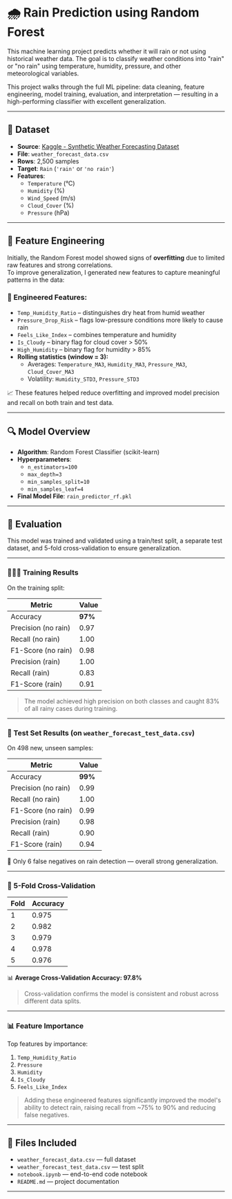 # 🌧️ Rain Prediction using Random Forest

This machine learning project predicts whether it will rain or not using historical weather data. The goal is to classify weather conditions into "rain" or "no rain" using temperature, humidity, pressure, and other meteorological variables.

This project walks through the full ML pipeline: data cleaning, feature engineering, model training, evaluation, and interpretation — resulting in a high-performing classifier with excellent generalization.

---

## 📁 Dataset

- **Source**: [Kaggle - Synthetic Weather Forecasting Dataset](https://www.kaggle.com/)
- **File**: `weather_forecast_data.csv`
- **Rows**: 2,500 samples
- **Target**: `Rain` (`'rain'` or `'no rain'`)
- **Features**:
  - `Temperature` (°C)
  - `Humidity` (%)
  - `Wind_Speed` (m/s)
  - `Cloud_Cover` (%)
  - `Pressure` (hPa)

---

## 🧠 Feature Engineering

Initially, the Random Forest model showed signs of **overfitting** due to limited raw features and strong correlations.  
To improve generalization, I generated new features to capture meaningful patterns in the data:

### 🔨 Engineered Features:
- `Temp_Humidity_Ratio` – distinguishes dry heat from humid weather
- `Pressure_Drop_Risk` – flags low-pressure conditions more likely to cause rain
- `Feels_Like_Index` – combines temperature and humidity
- `Is_Cloudy` – binary flag for cloud cover > 50%
- `High_Humidity` – binary flag for humidity > 85%
- **Rolling statistics (window = 3):**
  - Averages: `Temperature_MA3`, `Humidity_MA3`, `Pressure_MA3`, `Cloud_Cover_MA3`
  - Volatility: `Humidity_STD3`, `Pressure_STD3`

📈 These features helped reduce overfitting and improved model precision and recall on both train and test data.

---

## 🔍 Model Overview

- **Algorithm**: Random Forest Classifier (scikit-learn)
- **Hyperparameters**:
  - `n_estimators=100`
  - `max_depth=3`
  - `min_samples_split=10`
  - `min_samples_leaf=4`
- **Final Model File**: `rain_predictor_rf.pkl`

---

## 🧪 Evaluation

This model was trained and validated using a train/test split, a separate test dataset, and 5-fold cross-validation to ensure generalization.

---

### 🏋🏽‍♂️ Training Results

On the training split:

| Metric         | Value |
|----------------|--------|
| Accuracy       | **97%**
| Precision (no rain) | 0.97 |
| Recall (no rain)    | 1.00 |
| F1-Score (no rain)  | 0.98 |
| Precision (rain)    | 1.00 |
| Recall (rain)       | 0.83 |
| F1-Score (rain)     | 0.91 |

> The model achieved high precision on both classes and caught 83% of all rainy cases during training.

---

### 🧾 Test Set Results (on `weather_forecast_test_data.csv`)

On 498 new, unseen samples:

| Metric         | Value |
|----------------|--------|
| Accuracy       | **99%**
| Precision (no rain) | 0.99 |
| Recall (no rain)    | 1.00 |
| F1-Score (no rain)  | 0.99 |
| Precision (rain)    | 0.98 |
| Recall (rain)       | 0.90 |
| F1-Score (rain)     | 0.94 |

📌 Only 6 false negatives on rain detection — overall strong generalization.

---

### 🔁 5-Fold Cross-Validation

| Fold | Accuracy |
|------|----------|
| 1    | 0.975    |
| 2    | 0.982    |
| 3    | 0.979    |
| 4    | 0.978    |
| 5    | 0.976    |

📊 **Average Cross-Validation Accuracy: 97.8%**

> Cross-validation confirms the model is consistent and robust across different data splits.

---

### 📊 Feature Importance

Top features by importance:
1. `Temp_Humidity_Ratio`
2. `Pressure`
3. `Humidity`
4. `Is_Cloudy`
5. `Feels_Like_Index`

> Adding these engineered features significantly improved the model's ability to detect rain, raising recall from ~75% to 90% and reducing false negatives.

---

## 📂 Files Included

- `weather_forecast_data.csv` — full dataset
- `weather_forecast_test_data.csv` — test split
- `notebook.ipynb` — end-to-end code notebook
- `README.md` — project documentation

---

